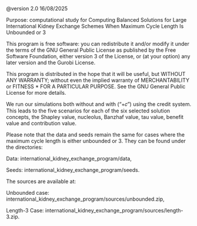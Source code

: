 

@version 2.0 16/08/2025

Purpose: computational study for Computing Balanced Solutions for Large International Kidney Exchange Schemes When Maximum Cycle Length Is Unbounded or $3$

This program is free software: you can redistribute it and/or modify it under the terms of the GNU General Public License as published by the Free Software Foundation, either version 3 of the License, or (at your option) any later version and the Gurobi License.

This program is distributed in the hope that it will be useful, but WITHOUT ANY WARRANTY; without even the implied warranty of MERCHANTABILITY or FITNESS *    FOR A PARTICULAR PURPOSE. See the GNU  General Public License for more details.

We run our simulations both without and with (“+𝑐”) using the credit system. This leads to the five scenarios for each of the six selected
solution concepts, the Shapley value, nucleolus, Banzhaf value, tau value, benefit value and contribution value.

Please note that the data and seeds remain the same for cases where the maximum cycle length is either unbounded or $3$. They can be found under the directories:

  Data: international_kidney_exchange_program/data,

  Seeds: international_kidney_exchange_program/seeds.

The sources are available at:

  Unbounded case: international_kidney_exchange_program/sources/unbounded.zip,

  Length-$3$ Case: international_kidney_exchange_program/sources/length-3.zip.
